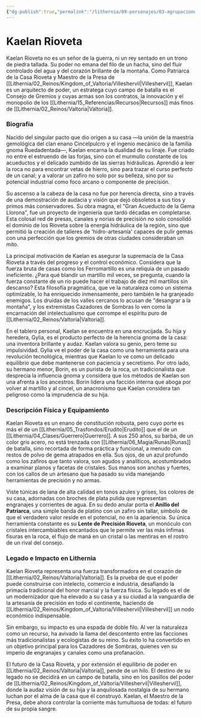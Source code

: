 ```yaml
---
{"dg-publish":true,"permalink":"/lithernia/09-personajes/03-agrupaciones/casa-rioveta/kaelan-rioveta/","tags":["lithernia","personajes","Casa Noble","Valtoria","Enano"]}
---
```


# Kaelan Rioveta

Kaelan Rioveta no es un señor de la guerra, ni un rey sentado en un trono de piedra tallada. Su poder no emana del filo de un hacha, sino del fluir controlado del agua y del corazón brillante de la montaña. Como Patriarca de la Casa Rioveta y Maestro de la Presa de [[Lithernia/02_Reinos/Kingdom_of_Valtoria/Villeshervil\|Villeshervil]], Kaelan es un arquitecto de poder, un estratega cuyo campo de batalla es el Consejo de Gremios y cuyas armas son los contratos, la innovación y el monopolio de los [[Lithernia/15_Referencias/Recursos\|Recursos]] más finos de [[Lithernia/02_Reinos/Valtoria\|Valtoria]].

### Biografía

Nacido del singular pacto que dio origen a su casa —la unión de la maestría gemológica del clan enano Cincelpulcro y el ingenio mecánico de la familia gnoma Ruedadentada—, Kaelan encarna la dualidad de su linaje. Fue criado no entre el estruendo de las forjas, sino con el murmullo constante de los acueductos y el delicado zumbido de las sierras hidráulicas. Aprendió a leer la roca no para encontrar vetas de hierro, sino para trazar el curso perfecto de un canal; y a valorar un zafiro no solo por su belleza, sino por su potencial industrial como foco arcano o componente de precisión.

Su ascenso a la cabeza de la casa no fue por herencia directa, sino a través de una demostración de audacia y visión que dejó obsoletos a sus tíos y primos más conservadores. Su obra magna, el "Gran Acueducto de la Gema Llorona", fue un proyecto de ingeniería que tardó décadas en completarse. Esta colosal red de presas, canales y norias de precisión no solo consolidó el dominio de los Rioveta sobre la energía hidráulica de la región, sino que permitió la creación de talleres de 'hidro-artesanía' capaces de pulir gemas con una perfección que los gremios de otras ciudades consideraban un mito.

La principal motivación de Kaelan es asegurar la supremacía de la Casa Rioveta a través del progreso y el control económico. Considera que la fuerza bruta de casas como los Ferromartillo es una reliquia de un pasado ineficiente. ¿Para qué blandir un martillo mil veces, se pregunta, cuando la fuerza constante de un río puede hacer el trabajo de diez mil martillos sin descanso? Esta filosofía pragmática, que ve la naturaleza como un sistema optimizable, lo ha enriquecido inmensamente, pero también le ha granjeado enemigos. Los druidas de los valles cercanos lo acusan de "desangrar a la montaña", y los extremistas Cazadores de Sombras lo ven como la encarnación del intelectualismo que corrompe el espíritu puro de [[Lithernia/02_Reinos/Valtoria\|Valtoria]].

En el tablero personal, Kaelan se encuentra en una encrucijada. Su hija y heredera, Gylia, es el producto perfecto de la herencia gnoma de la casa: una inventora brillante y audaz. Kaelan valora su genio, pero teme su impulsividad. Gylia ve el poder de la casa como una herramienta para una revolución tecnológica, mientras que Kaelan lo ve como un delicado equilibrio que debe mantenerse con paciencia y secretismo. Por otro lado, su hermano menor, Borin, es un purista de la roca, un tradicionalista que desprecia la influencia gnoma y considera que los métodos de Kaelan son una afrenta a los ancestros. Borin lidera una facción interna que aboga por volver al martillo y al cincel, un anacronismo que Kaelan considera tan peligroso como la imprudencia de su hija.

### Descripción Física y Equipamiento

Kaelan Rioveta es un enano de constitución robusta, pero cuyo porte es más el de un [[Lithernia/05_Trasfondos/Erudito\|Erudito]] que el de un [[Lithernia/04_Clases/Guerrero\|Guerrero]]. A sus 250 años, su barba, de un color gris acero, no está trenzada con [[Lithernia/06_Magia/Runas\|Runas]] de batalla, sino recortada de forma práctica y funcional, a menudo con restos de polvo de gema atrapados en ella. Sus ojos, de un azul profundo como los zafiros que tanto valora, son agudos y analíticos, acostumbrados a examinar planos y facetas de cristales. Sus manos son anchas y fuertes, con los callos de un artesano que ha pasado su vida manejando herramientas de precisión y no armas.

Viste túnicas de lana de alta calidad en tonos azules y grises, los colores de su casa, adornadas con broches de plata pulida que representan engranajes y corrientes de agua. En su dedo anular porta el **Anillo del Patriarca**, una simple banda de platino con un zafiro sin tallar, símbolo de que el verdadero valor reside en el potencial, no en la apariencia. Su única herramienta constante es su **Lente de Precisión Rioveta**, un monóculo con cristales intercambiables encantados que le permite ver las más ínfimas fisuras en la roca, el flujo de maná en un cristal o las mentiras en el rostro de un rival del consejo.

### Legado e Impacto en Lithernia

Kaelan Rioveta representa una fuerza transformadora en el corazón de [[Lithernia/02_Reinos/Valtoria\|Valtoria]]. Es la prueba de que el poder puede construirse con intelecto, comercio e industria, desafiando la primacía tradicional del honor marcial y la fuerza física. Su legado es el de un modernizador que ha elevado a su casa y a su ciudad a la vanguardia de la artesanía de precisión en todo el continente, haciendo de [[Lithernia/02_Reinos/Kingdom_of_Valtoria/Villeshervil\|Villeshervil]] un nodo económico indispensable.

Sin embargo, su impacto es una espada de doble filo. Al ver la naturaleza como un recurso, ha avivado la llama del descontento entre las facciones más tradicionalistas y ecologistas de su reino. Su éxito lo ha convertido en un objetivo principal para los Cazadores de Sombras, quienes ven su imperio de engranajes y canales como una profanación.

El futuro de la Casa Rioveta, y por extensión el equilibrio de poder en [[Lithernia/02_Reinos/Valtoria\|Valtoria]], pende de un hilo. El destino de su legado no se decidirá en un campo de batalla, sino en los pasillos del poder de [[Lithernia/02_Reinos/Kingdom_of_Valtoria/Villeshervil\|Villeshervil]], donde la audaz visión de su hija y la anquilosada nostalgia de su hermano luchan por el alma de la casa que él construyó. Kaelan, el Maestro de la Presa, debe ahora controlar la corriente más tumultuosa de todas: el futuro de su propia sangre.